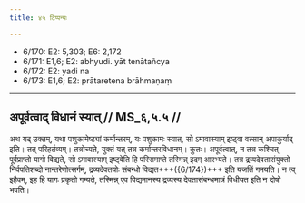 ```yaml
---
title: ४५ टिप्पन्यः

---
```

- 6/170: E2: 5,303; E6: 2,172
- 6/171: E1,6; E2: abhyudi. yāt tenātañcya
- 6/172: E2: yadi na
- 6/173: E1,6; E2: prātaretena brāhmaṇaṃ

____________________________________________


## अपूर्वत्वाद् विधानं स्यात् // MS_६,५.५ //

अथ यद् उक्तम्, यथा पशुकामेष्ट्यां कर्मान्तरम्, यः पशुकामः स्यात्, सो ऽमावास्याम् इष्ट्वा वत्सान् अपाकुर्याद् इति। तत् परिहर्तव्यम्। तत्रोच्यते, युक्तं यत् तत्र कर्मान्तरविधानम्। कुतः। अपूर्वत्वात्, न तत्र कश्चित् पूर्वप्राप्तो यागो विद्यते, सो ऽमावास्याम् इष्ट्वेति हि परिसमाप्ते तस्मिन्न् इदम् आरभ्यते। तत्र द्रव्यदेवतासंयुक्तो निर्वपतिशब्दो नान्तरेणोत्सर्गम्, द्रव्यदेवतयोः संबन्धो विद्यत+++({6/174})+++ इति यजतिं गमयति। न त्व् इहैवम्, इह हि यागः प्रकृतो गम्यते, तस्मिन्न् एव विद्यमानस्य द्रव्यस्य देवतासंबन्धमात्रं विधीयत इति न दोषो भवति।
